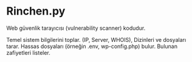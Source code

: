 # Rinchen.py
Web güvenlik tarayıcısı (vulnerability scanner) kodudur.


Temel sistem bilgilerini toplar. (IP, Server, WHOIS),
Dizinleri ve dosyaları tarar.
Hassas dosyaları (örneğin .env, wp-config.php) bulur.
Bulunan zafiyetleri listeler.
